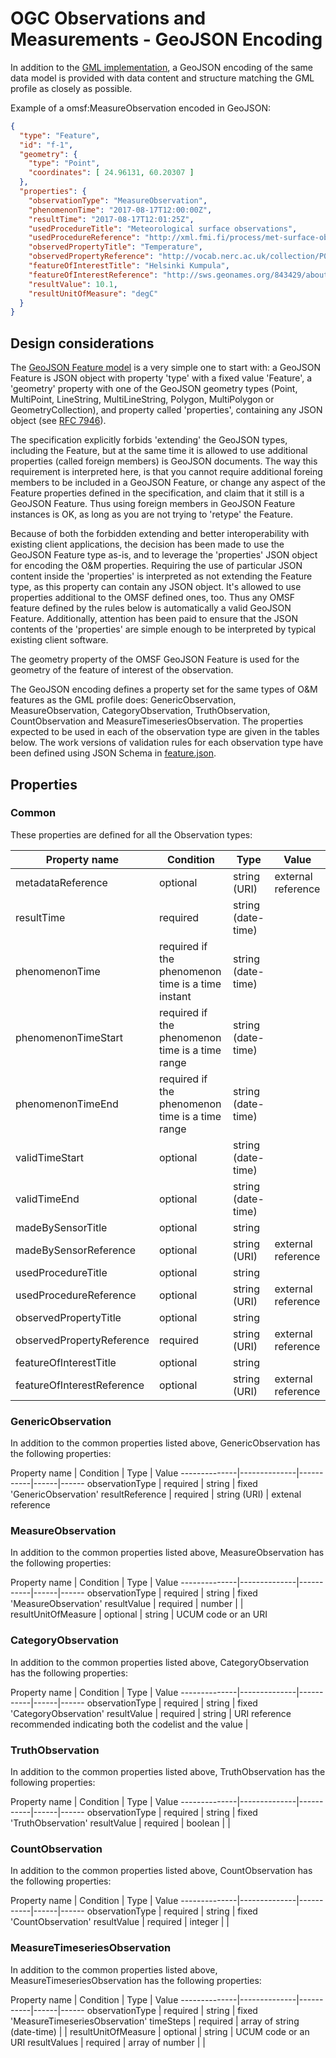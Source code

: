 # OGC Observations and Measurements - GeoJSON Encoding

In addition to the [GML implementation](../omsf-gml/), a GeoJSON encoding of the same data model is provided with data content and structure matching the GML profile as closely as possible.

Example of a omsf:MeasureObservation encoded in GeoJSON:
```json
{
  "type": "Feature",
  "id": "f-1",
  "geometry": {
    "type": "Point",
    "coordinates": [ 24.96131, 60.20307 ]
  },
  "properties": {
    "observationType": "MeasureObservation",
    "phenomenonTime": "2017-08-17T12:00:00Z",
    "resultTime": "2017-08-17T12:01:25Z",
    "usedProcedureTitle": "Meteorological surface observations",
    "usedProcedureReference": "http://xml.fmi.fi/process/met-surface-observations",
    "observedPropertyTitle": "Temperature",
    "observedPropertyReference": "http://vocab.nerc.ac.uk/collection/P07/current/CFSN0023/",
    "featureOfInterestTitle": "Helsinki Kumpula",
    "featureOfInterestReference": "http://sws.geonames.org/843429/about.rdf",
    "resultValue": 10.1,
    "resultUnitOfMeasure": "degC"
  }
}
```

## Design considerations

The [GeoJSON Feature model](http://geojson.org/schema/Feature.json) is a very simple one to start with: a GeoJSON Feature is JSON object with property 'type' with a fixed value 'Feature', a 'geometry' property with one of the 
GeoJSON geometry types (Point, MultiPoint, LineString, MultiLineString, Polygon, MultiPolygon or GeometryCollection), and property called 'properties', containing any JSON object 
(see [RFC 7946](https://tools.ietf.org/html/rfc7946)).

The specification explicitly forbids 'extending' the GeoJSON types, including the Feature, but at the same time it is allowed to use additional properties (called foreign members) is 
GeoJSON documents. The way this requirement is interpreted here, is that you cannot require additional foreing members to be included in a GeoJSON Feature, or change any aspect 
of the Feature properties defined in the specification, and claim that it still is a GeoJSON Feature. Thus using foreign members in GeoJSON Feature instances is OK, as long as you are
not trying to 'retype' the Feature.

Because of both the forbidden extending and better interoperability with existing client applications, the decision has been made to use the GeoJSON Feature type as-is, and to leverage the
'properties' JSON object for encoding the O&M properties. Requiring the use of particular JSON content inside the 'properties' is interpreted as not extending the Feature type, as this
property can contain any JSON object. It's allowed to use properties additional to the OMSF defined ones, too. Thus any OMSF feature defined by the rules below is 
automatically a valid GeoJSON Feature. Additionally, attention has been paid to ensure that the JSON contents of the 'properties' are simple enough to be interpreted by 
typical existing client software.

The geometry property of the OMSF GeoJSON Feature is used for the geometry of the feature of interest of the observation.

The GeoJSON encoding defines a property set for the same types of O&M features as the GML profile does: GenericObservation, 
MeasureObservation, CategoryObservation, TruthObservation, CountObservation and MeasureTimeseriesObservation. The properties expected to be used in
each of the observation type are given in the tables below. The work versions of validation rules for each observation 
type have been defined using JSON Schema in [feature.json](./feature.json).

## Properties

### Common

These properties are defined for all the Observation types:

Property name | Condition | Type | Value
--------------|--------------|-----------|------
metadataReference | optional | string (URI) | external reference 
resultTime | required | string (date-time) | |
phenomenonTime | required if the phenomenon time is a time instant | string (date-time) | |
phenomenonTimeStart | required if the phenomenon time is a time range | string (date-time) | |
phenomenonTimeEnd | required if the phenomenon time is a time range | string (date-time) | |
validTimeStart | optional | string (date-time) | |
validTimeEnd | optional | string (date-time) | |
madeBySensorTitle | optional | string | |
madeBySensorReference | optional | string (URI) | external reference |
usedProcedureTitle | optional | string | |
usedProcedureReference | optional | string (URI) | external reference |
observedPropertyTitle | optional | string | |
observedPropertyReference | required | string (URI) | external reference |
featureOfInterestTitle | optional | string | |
featureOfInterestReference | optional | string (URI) | external reference |

### GenericObservation

In addition to the common properties listed above, GenericObservation has the following properties:

Property name | Condition | Type | Value
--------------|--------------|-----------|------|------
observationType | required | string | fixed 'GenericObservation'
resultReference | required | string (URI) | extenal reference


### MeasureObservation

In addition to the common properties listed above, MeasureObservation has the following properties:

Property name | Condition | Type | Value
--------------|--------------|-----------|------|------
observationType | required | string | fixed 'MeasureObservation'
resultValue | required | number | |
resultUnitOfMeasure | optional | string | UCUM code or an URI


### CategoryObservation

In addition to the common properties listed above, CategoryObservation has the following properties:

Property name |  Condition | Type | Value
--------------|--------------|-----------|------|------
observationType | required | string | fixed 'CategoryObservation'
resultValue | required | string | URI reference recommended indicating both the codelist and the value |

### TruthObservation

In addition to the common properties listed above, TruthObservation has the following properties:

Property name | Condition | Type | Value
--------------|--------------|-----------|------|------
observationType | required | string | fixed 'TruthObservation'
resultValue | required | boolean | |


### CountObservation

In addition to the common properties listed above, CountObservation has the following properties:

Property name | Condition | Type | Value
--------------|--------------|-----------|------|------
observationType | required | string | fixed 'CountObservation'
resultValue | required | integer | |



### MeasureTimeseriesObservation

In addition to the common properties listed above, MeasureTimeseriesObservation has the following properties:

Property name | Condition | Type | Value
--------------|--------------|-----------|------|------
observationType | required | string | fixed 'MeasureTimeseriesObservation'
timeSteps | required | array of string (date-time) | |
resultUnitOfMeasure | optional | string | UCUM code or an URI
resultValues | required | array of number | |
